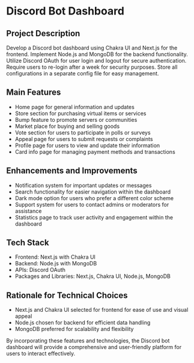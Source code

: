 # Discord Bot Dashboard

## Project Description
Develop a Discord bot dashboard using Chakra UI and Next.js for the frontend. Implement Node.js and MongoDB for the backend functionality. Utilize Discord OAuth for user login and logout for secure authentication. Require users to re-login after a week for security purposes. Store all configurations in a separate config file for easy management.

## Main Features
- Home page for general information and updates
- Store section for purchasing virtual items or services
- Bump feature to promote servers or communities
- Market place for buying and selling goods
- Vote section for users to participate in polls or surveys
- Appeal page for users to submit requests or complaints
- Profile page for users to view and update their information
- Card info page for managing payment methods and transactions

## Enhancements and Improvements
- Notification system for important updates or messages
- Search functionality for easier navigation within the dashboard
- Dark mode option for users who prefer a different color scheme
- Support system for users to contact admins or moderators for assistance
- Statistics page to track user activity and engagement within the dashboard

## Tech Stack
- Frontend: Next.js with Chakra UI
- Backend: Node.js with MongoDB
- APIs: Discord OAuth
- Packages and Libraries: Next.js, Chakra UI, Node.js, MongoDB

## Rationale for Technical Choices
- Next.js and Chakra UI selected for frontend for ease of use and visual appeal
- Node.js chosen for backend for efficient data handling
- MongoDB preferred for scalability and flexibility

By incorporating these features and technologies, the Discord bot dashboard will provide a comprehensive and user-friendly platform for users to interact effectively.